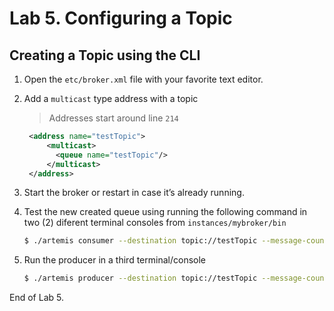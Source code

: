 # Lab 5. Configuring a Topic

## Creating a Topic using the CLI

1. Open the `etc/broker.xml` file with your favorite text editor.
1. Add a `multicast` type address with a topic
   
   > Addresses start around line `214`

   ```XML
    <address name="testTopic">
        <multicast>
          <queue name="testTopic"/>
        </multicast>
    </address>
   ```

1. Start the broker or restart in case it’s already running.
1. Test the new created queue using running the following command in two (2) diferent terminal consoles from `instances/mybroker/bin`

   ```sh
   $ ./artemis consumer --destination topic://testTopic --message-count 10
   ```

1. Run the producer in a third terminal/console

   ```sh
   $ ./artemis producer --destination topic://testTopic --message-count 10
   ```

End of Lab 5.
